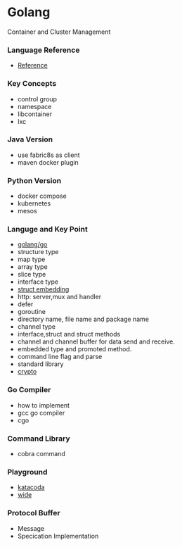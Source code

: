 # Golang
Container and Cluster Management

### Language Reference
- [Reference](https://golang.google.cn/doc/)


### Key Concepts

- control group
- namespace
- libcontainer
- lxc

### Java Version

- use fabric8s as client 
- maven docker plugin


### Python Version

- docker compose
- kubernetes
- mesos


### Languge and Key Point

- [golang/go](https://github.com/golang/go)
- structure type
- map type
- array type
- slice type
- interface type
- [struct embedding](https://github.com/luciotato/golang-notes/blob/master/OOP.md)
- http: server,mux and handler
- defer
- goroutine
- directory name, file name and package name
- channel type
- interface,struct and struct methods
- channel and channel buffer for data send and receive.
- embedded type and promoted method.
- command line flag and parse
- standard library
- [crypto](https://leanpub.com/gocrypto/read)

### Go Compiler

- how to implement
- gcc go compiler
- cgo

### Command Library

- cobra command

### Playground

- [katacoda](https://www.katacoda.com)
- [wide](https://wide.b3log.org/playground)

### Protocol Buffer

- Message
- Specication Implementation
